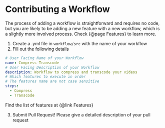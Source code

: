 # Contributing a Workflow

The process of adding a workflow is straightforward and requires no code, but you are likely to be adding a new feature with a new workflow, which is a slightly more involved process. Check {@page Features} to learn more.

1. Create a .yml file in `workflow/src` with the name of your workflow
2. Fill out the following details

```yml
# User Facing Name of your Workflow
name: Compress-Transcode
# User Facing Description of your Workflow
description: Workflow to compress and transcode your videos
# Which features to execute in order
# The features name are not case sensitive
steps:
  - Compress
  - Transcode
```

Find the list of features at {@link Features}

3. Submit Pull Request! Please give a detailed description of your pull request
